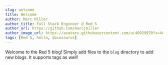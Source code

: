 ```yaml
---
slug: welcome
title: Welcome
author: Marc Miller
author_title: Full Stack Engineer @ Red 5
author_url: https://github.com/marcjmiller
author_image_url: https://avatars.githubusercontent.com/u/48929970?s=400&v=4
tags: [Red 5, hello, docusaurus]
---
```


Welcome to the Red 5 blog! Simply add files to the `blog` directory to add new blogs. It supports tags as well!
